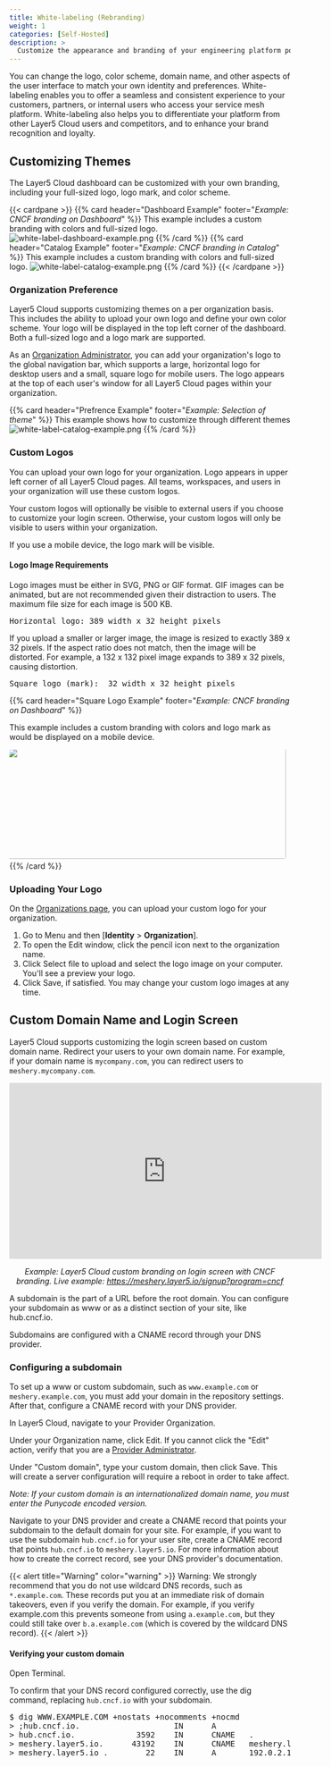 ```yaml
---
title: White-labeling (Rebranding)
weight: 1
categories: [Self-Hosted]
description: >
  Customize the appearance and branding of your engineering platform powered by Layer5 Cloud. 
---
```


You can change the logo, color scheme, domain name, and other aspects of the user interface to match your own identity and preferences. White-labeling enables you to offer a seamless and consistent experience to your customers, partners, or internal users who access your service mesh platform. White-labeling also helps you to differentiate your platform from other Layer5 Cloud users and competitors, and to enhance your brand recognition and loyalty.

## Customizing Themes

The Layer5 Cloud dashboard can be customized with your own branding, including your full-sized logo, logo mark, and color scheme.

{{< cardpane >}}
{{% card header="Dashboard Example" footer="<i>Example: CNCF branding on Dashboard</i>" %}}
This example includes a custom branding with colors and full-sized logo.
![white-label-dashboard-example.png](./images/white-label-dashboard-example.png)
{{% /card %}}
{{% card header="Catalog Example" footer="<i>Example: CNCF branding in Catalog</i>" %}}
This example includes a custom branding with colors and full-sized logo.
![white-label-catalog-example.png](./images/white-label-catalog-example.png)
{{% /card %}}
{{< /cardpane >}}

### Organization Preference

Layer5 Cloud supports customizing themes on a per organization basis. This includes the ability to upload your own logo and define your own color scheme. Your logo will be displayed in the top left corner of the dashboard. Both a full-sized logo and a logo mark are supported.

As an [Organization Administrator](/cloud/security/roles/organization-roles/), you can add your organization's logo to the global navigation bar, which supports a large, horizontal logo for desktop users and a small, square logo for mobile users. The logo appears at the top of each user's window for all Layer5 Cloud pages within your organization.

{{% card header="Prefrence Example" footer="<i>Example: Selection of theme</i>" %}}
This example shows how to customize through different themes
![white-label-catalog-example.png](./images/pref-selection.gif)
{{% /card %}}

### Custom Logos

You can upload your own logo for your organization. Logo appears in upper left corner of all Layer5 Cloud pages. All teams, workspaces, and users in your organization will use these custom logos.

Your custom logos will optionally be visible to external users if you choose to customize your login screen. Otherwise, your custom logos will only be visible to users within your organization.

If you use a mobile device, the logo mark will be visible.

#### Logo Image Requirements

Logo images must be either in SVG, PNG or GIF format. GIF images can be animated, but are not recommended given their distraction to users. The maximum file size for each image is 500 KB.
<pre>
Horizontal logo: 389 width x 32 height pixels
</pre>
If you upload a smaller or larger image, the image is resized to exactly 389 x 32 pixels. If the aspect ratio does not match, then the image will be distorted. For example, a 132 x 132 pixel image expands to 389 x 32 pixels, causing distortion.

<!-- Insert example logo here -->
<pre>
Square logo (mark):  32 width x 32 height pixels
</pre>
{{% card header="Square Logo Example" footer="<i>Example: CNCF branding on Dashboard</i>" %}}
<p>
This example includes a custom branding with colors and logo mark as would be displayed on a mobile device.</p>
<div style="width: 500px; height: 200px; overflow: hidden;">
  <img src="./images/white-label-dashboard-responsive-example.png"
  width="100%"
  style="margin-top:-.25rem;
    margin-left:-.25rem;border-radius:.25rem;
    object-fit: fill;" />
</div>
{{% /card %}}

### Uploading Your Logo

On the [Organizations page](https://meshery.layer5.io/identity/organizations), you can upload your custom logo for your organization.

1. Go to Menu and then [**Identity** > **Organization**].
1. To open the Edit window, click the pencil icon next to the organization name.
1. Click Select file to upload and select the logo image on your computer. You'll see a preview your logo.
1. Click Save, if satisfied. You may change your custom logo images at any time.

## Custom Domain Name and Login Screen

Layer5 Cloud supports customizing the login screen based on custom domain name. Redirect your users to your own domain name. For example, if your domain name is `mycompany.com`, you can redirect users to `meshery.mycompany.com`.

<!-- {{< youtube id=hZuhmP7lenk title="Example: Replace the Layer5 logo with your own logo." >}} -->
<iframe width="560" height="315" src="https://www.youtube.com/embed/hZuhmP7lenk?si=1o8KLhk3K-HeJCcm" title="YouTube video player" frameborder="0" allow="accelerometer; autoplay; clipboard-write; encrypted-media; gyroscope; picture-in-picture; web-share" referrerpolicy="strict-origin-when-cross-origin" allowfullscreen></iframe>

<p style="text-align:center; font-style: italic;">Example: Layer5 Cloud custom branding on login screen with CNCF branding. Live example: <a href="https://meshery.layer5.io/signup?program=cncf">https://meshery.layer5.io/signup?program=cncf</a></p>

A subdomain is the part of a URL before the root domain. You can configure your subdomain as www or as a distinct section of your site, like hub.cncf.io.

Subdomains are configured with a CNAME record through your DNS provider.

### Configuring a subdomain

To set up a www or custom subdomain, such as `www.example.com` or `meshery.example.com`, you must add your domain in the repository settings. After that, configure a CNAME record with your DNS provider.

In Layer5 Cloud, navigate to your Provider Organization.

Under your Organization name, click Edit. If you cannot click the "Edit" action, verify that you are a [Provider Administrator](/cloud/security/roles/provider-admin-roles/).

Under "Custom domain", type your custom domain, then click Save. This will create a server configuration will require a reboot in order to take affect.

*Note: If your custom domain is an internationalized domain name, you must enter the Punycode encoded version.*

Navigate to your DNS provider and create a CNAME record that points your subdomain to the default domain for your site. For example, if you want to use the subdomain `hub.cncf.io` for your user site, create a CNAME record that points `hub.cncf.io` to `meshery.layer5.io`. For more information about how to create the correct record, see your DNS provider's documentation.

{{< alert title="Warning" color="warning" >}}
Warning: We strongly recommend that you do not use wildcard DNS records, such as `*.example.com`. These records put you at an immediate risk of domain takeovers, even if you verify the domain. For example, if you verify example.com this prevents someone from using `a.example.com`, but they could still take over `b.a.example.com` (which is covered by the wildcard DNS record).
{{< /alert >}}

#### Verifying your custom domain

Open Terminal.

To confirm that your DNS record configured correctly, use the dig command, replacing `hub.cncf.io` with your subdomain.

<pre>
$ dig WWW.EXAMPLE.COM +nostats +nocomments +nocmd
> ;hub.cncf.io.                    IN      A
> hub.cncf.io.             3592    IN      CNAME   .
> meshery.layer5.io.      43192    IN      CNAME   meshery.layer5.io .
> meshery.layer5.io .        22    IN      A       192.0.2.1
</pre>

<!-- FUTURE: SUPPORT FOR HTTPS 
Optionally, to enforce HTTPS encryption for your site, select Enforce HTTPS. It can take up to 24 hours before this option is available. -->
